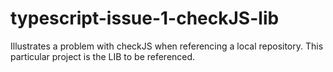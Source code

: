 # typescript-issue-1-checkJS-lib
Illustrates a problem with checkJS when referencing a local repository.  This particular project is the LIB to be referenced.
